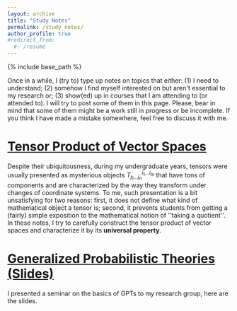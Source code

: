 ```yaml
---
layout: archive
title: "Study Notes"
permalink: /study_notes/
author_profile: true
#redirect_from:
  #- /resume
---
```


{% include base_path %}

Once in a while, I (try to) type up notes on topics that either: (1) I need to understand; (2) somehow I find myself interested on but aren't essential to my research or; (3) show(ed) up in courses that I am attending to (or attended to). I will try to post some of them in this page. Please, bear in mind that some of them might be a work still in progress or be incomplete. If you think I have made a mistake somewhere, feel free to discuss it with me.

[Tensor Product of Vector Spaces](https://rodrigoirm.github.io/files/notes/tensor_products.pdf)
======
Despite their ubiquitousness, during my undergraduate years, tensors were usually presented as mysterious objects $T_{j_1...j_n}^{i_1...i_m}$ that have tons of components and are characterized by the way they transform under changes of coordinate systems. To me, such presentation is a bit unsatisfying for two reasons: first, it does not define what kind of mathematical object a tensor is; second, it prevents students from getting a (fairly) simple exposition to the mathematical notion of ''taking a quotient''. In these notes, I try to carefully construct the tensor product of vector spaces and characterize it by its __universal property__.

[Generalized Probabilistic Theories (Slides)](https://rodrigoirm.github.io/files/presentations/An_Introduction_to_GPTs.pdf)
======
I presented a seminar on the basics of GPTs to my research group, here are the slides.